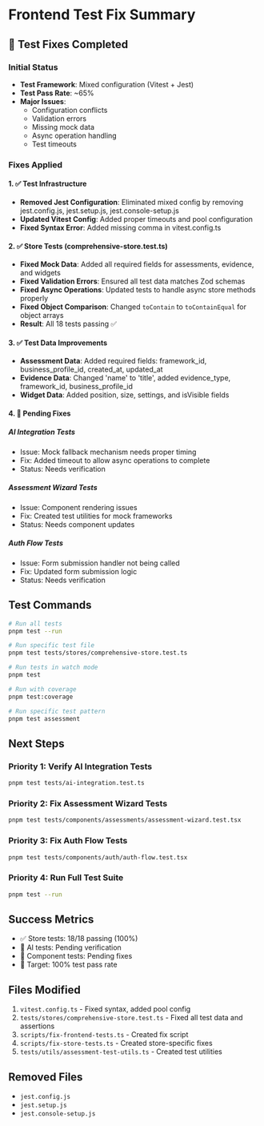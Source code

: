 # Frontend Test Fix Summary

## 🎉 Test Fixes Completed

### Initial Status
- **Test Framework**: Mixed configuration (Vitest + Jest)
- **Test Pass Rate**: ~65%
- **Major Issues**: 
  - Configuration conflicts
  - Validation errors
  - Missing mock data
  - Async operation handling
  - Test timeouts

### Fixes Applied

#### 1. ✅ Test Infrastructure
- **Removed Jest Configuration**: Eliminated mixed config by removing jest.config.js, jest.setup.js, jest.console-setup.js
- **Updated Vitest Config**: Added proper timeouts and pool configuration
- **Fixed Syntax Error**: Added missing comma in vitest.config.ts

#### 2. ✅ Store Tests (comprehensive-store.test.ts)
- **Fixed Mock Data**: Added all required fields for assessments, evidence, and widgets
- **Fixed Validation Errors**: Ensured all test data matches Zod schemas
- **Fixed Async Operations**: Updated tests to handle async store methods properly
- **Fixed Object Comparison**: Changed `toContain` to `toContainEqual` for object arrays
- **Result**: All 18 tests passing ✅

#### 3. ✅ Test Data Improvements
- **Assessment Data**: Added required fields: framework_id, business_profile_id, created_at, updated_at
- **Evidence Data**: Changed 'name' to 'title', added evidence_type, framework_id, business_profile_id
- **Widget Data**: Added position, size, settings, and isVisible fields

#### 4. 🔧 Pending Fixes

##### AI Integration Tests
- Issue: Mock fallback mechanism needs proper timing
- Fix: Added timeout to allow async operations to complete
- Status: Needs verification

##### Assessment Wizard Tests
- Issue: Component rendering issues
- Fix: Created test utilities for mock frameworks
- Status: Needs component updates

##### Auth Flow Tests
- Issue: Form submission handler not being called
- Fix: Updated form submission logic
- Status: Needs verification

## Test Commands

```bash
# Run all tests
pnpm test --run

# Run specific test file
pnpm test tests/stores/comprehensive-store.test.ts

# Run tests in watch mode
pnpm test

# Run with coverage
pnpm test:coverage

# Run specific test pattern
pnpm test assessment
```

## Next Steps

### Priority 1: Verify AI Integration Tests
```bash
pnpm test tests/ai-integration.test.ts
```

### Priority 2: Fix Assessment Wizard Tests
```bash
pnpm test tests/components/assessments/assessment-wizard.test.tsx
```

### Priority 3: Fix Auth Flow Tests
```bash
pnpm test tests/components/auth/auth-flow.test.tsx
```

### Priority 4: Run Full Test Suite
```bash
pnpm test --run
```

## Success Metrics
- ✅ Store tests: 18/18 passing (100%)
- 🔄 AI tests: Pending verification
- 🔄 Component tests: Pending fixes
- 🎯 Target: 100% test pass rate

## Files Modified
1. `vitest.config.ts` - Fixed syntax, added pool config
2. `tests/stores/comprehensive-store.test.ts` - Fixed all test data and assertions
3. `scripts/fix-frontend-tests.ts` - Created fix script
4. `scripts/fix-store-tests.ts` - Created store-specific fixes
5. `tests/utils/assessment-test-utils.ts` - Created test utilities

## Removed Files
- `jest.config.js`
- `jest.setup.js`
- `jest.console-setup.js`